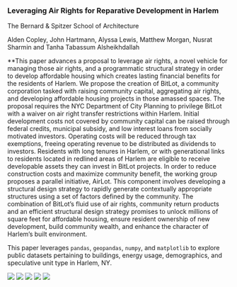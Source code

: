 ### Leveraging Air Rights for Reparative Development in Harlem
The Bernard & Spitzer School of Architecture

Alden Copley, John Hartmann, Alyssa Lewis, Matthew Morgan, Nusrat Sharmin and Tanha Tabassum Alsheikhdallah


**This paper advances a proposal to leverage air rights, a novel vehicle for managing those air rights, and a programmatic structural strategy in order to develop affordable housing which creates lasting financial benefits for the residents of Harlem. We propose the creation of BitLot, a community corporation tasked with raising community capital, aggregating air rights, and developing affordable housing projects in those amassed spaces. The proposal requires the NYC Department of City Planning to privilege BitLot with a waiver on air right transfer restrictions within Harlem. Initial development costs not covered by community capital can be raised through federal credits, municipal subsidy, and low interest loans from socially motivated investors. Operating costs will be reduced through tax exemptions, freeing operating revenue to be distributed as dividends to investors. Residents with long tenures in Harlem, or with generational links to residents located in redlined areas of Harlem are eligible to receive developable assets they can invest in BitLot projects. In order to reduce construction costs and maximize community benefit, the working group proposes a parallel initiative, AirLot. This component involves developing a structural design strategy to rapidly generate contextually appropriate structures using a set of factors defined by the community. The combination of BitLot’s fluid use of air rights, community return products and an efficient structural design strategy promises to unlock millions of square feet for affordable housing, ensure resident ownership of new development, build community wealth, and enhance the character of Harlem’s built environment. 

This paper leverages ```pandas```, ```geopandas```, ```numpy```, and ```matplotlib``` to explore public datasets pertaining to buildings, energy usage, demographics, and speculative unit type in Harlem, NY.


![](https://github.com/tanhata/HarlemAirRights/blob/main/buildinggh1.gif) ![](https://github.com/tanhata/HarlemAirRights/blob/main/buildinggh2.gif)
![](https://github.com/tanhata/HarlemAirRights/blob/main/Zoning%20Final%20Presentation_Page_19.jpg)
![](https://github.com/tanhata/HarlemAirRights/blob/main/Zoning%20Final%20Presentation_Page_20.jpg)
![](https://github.com/tanhata/HarlemAirRights/blob/main/Slider_window%202.gif)
